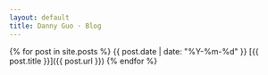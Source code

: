 ```yaml
---
layout: default
title: Danny Guo · Blog
---
```


{% for post in site.posts %}
{{ post.date | date: "%Y-%m-%d" }} [{{ post.title }}]({{ post.url }})
{% endfor %}
